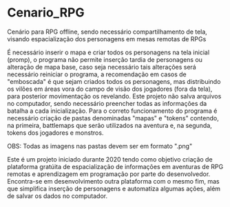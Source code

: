 # Cenario_RPG
Cenário para RPG offline, sendo necessário compartilhamento de tela, visando espacialização dos personagens em mesas remotas de RPGs

É necessário inserir o mapa e criar todos os personagens na tela inicial (promp), o programa não permite inserção tardia de personagens ou alteração de mapa base, caso seja necessário tais alterações será necessário reiniciar o programa, a recomendação em casos de "emboscada" é que sejam criados todos os personagens, mas distribuindo os vilões em áreas vora do campo de visão dos jogadores (fora da tela), para posterior movimentação os revelando.
Este projeto não salva arquivos no computador, sendo necessário preencher todas as informações da batalha a cada inicialização.
Para o correto funcionamento do programa é necessário criação de pastas denominadas "mapas" e "tokens" contendo, na primeira, battlemaps que serão utilizados na aventura e, na segunda, tokens dos jogadores e monstros.

OBS: Todas as imagens nas pastas devem ser em formato ".png"

Este é um projeto iniciado durante 2020 tendo como objetivo criação de plataforma gratúita de espacialização de informações em aventuras de RPG remotas e aprendizagem em programação por parte do desenvolvedor. Encontra-se em desenvolvimento outra plataforma com o mesmo fim, mas que simplifica inserção de personagens e automatiza algumas ações, além de salvar os dados no computador.
